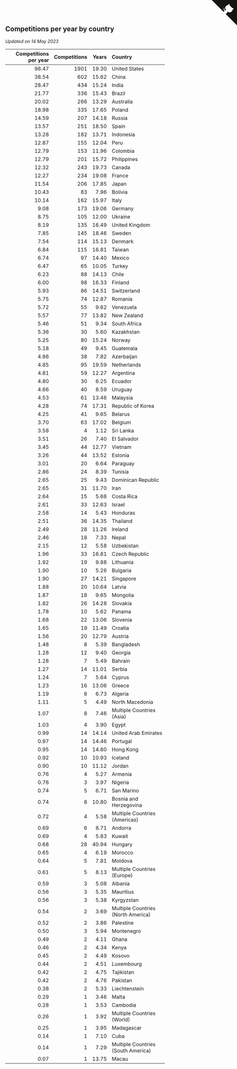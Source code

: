 ## Competitions per year by country

*Updated on 14 May 2023*

| Competitions per year | Competitions | Years | Country |
| ---: | ---: | ---: | :--- |
| 98.47 | 1901 | 19.30 | United States |
| 38.54 | 602 | 15.62 | China |
| 28.47 | 434 | 15.24 | India |
| 21.77 | 336 | 15.43 | Brazil |
| 20.02 | 266 | 13.29 | Australia |
| 18.98 | 335 | 17.65 | Poland |
| 14.59 | 207 | 14.18 | Russia |
| 13.57 | 251 | 18.50 | Spain |
| 13.28 | 182 | 13.71 | Indonesia |
| 12.87 | 155 | 12.04 | Peru |
| 12.79 | 153 | 11.96 | Colombia |
| 12.79 | 201 | 15.72 | Philippines |
| 12.32 | 243 | 19.73 | Canada |
| 12.27 | 234 | 19.08 | France |
| 11.54 | 206 | 17.85 | Japan |
| 10.43 | 83 | 7.96 | Bolivia |
| 10.14 | 162 | 15.97 | Italy |
| 9.08 | 173 | 19.06 | Germany |
| 8.75 | 105 | 12.00 | Ukraine |
| 8.19 | 135 | 16.49 | United Kingdom |
| 7.85 | 145 | 18.46 | Sweden |
| 7.54 | 114 | 15.13 | Denmark |
| 6.84 | 115 | 16.81 | Taiwan |
| 6.74 | 97 | 14.40 | Mexico |
| 6.47 | 65 | 10.05 | Turkey |
| 6.23 | 88 | 14.13 | Chile |
| 6.00 | 98 | 16.33 | Finland |
| 5.93 | 86 | 14.51 | Switzerland |
| 5.75 | 74 | 12.87 | Romania |
| 5.72 | 55 | 9.62 | Venezuela |
| 5.57 | 77 | 13.82 | New Zealand |
| 5.46 | 51 | 9.34 | South Africa |
| 5.36 | 30 | 5.60 | Kazakhstan |
| 5.25 | 80 | 15.24 | Norway |
| 5.18 | 49 | 9.45 | Guatemala |
| 4.86 | 38 | 7.82 | Azerbaijan |
| 4.85 | 95 | 19.59 | Netherlands |
| 4.81 | 59 | 12.27 | Argentina |
| 4.80 | 30 | 6.25 | Ecuador |
| 4.66 | 40 | 8.59 | Uruguay |
| 4.53 | 61 | 13.46 | Malaysia |
| 4.28 | 74 | 17.31 | Republic of Korea |
| 4.25 | 41 | 9.65 | Belarus |
| 3.70 | 63 | 17.02 | Belgium |
| 3.58 | 4 | 1.12 | Sri Lanka |
| 3.51 | 26 | 7.40 | El Salvador |
| 3.45 | 44 | 12.77 | Vietnam |
| 3.26 | 44 | 13.52 | Estonia |
| 3.01 | 20 | 6.64 | Paraguay |
| 2.86 | 24 | 8.39 | Tunisia |
| 2.65 | 25 | 9.43 | Dominican Republic |
| 2.65 | 31 | 11.70 | Iran |
| 2.64 | 15 | 5.68 | Costa Rica |
| 2.61 | 33 | 12.63 | Israel |
| 2.58 | 14 | 5.43 | Honduras |
| 2.51 | 36 | 14.35 | Thailand |
| 2.49 | 28 | 11.26 | Ireland |
| 2.46 | 18 | 7.33 | Nepal |
| 2.15 | 12 | 5.58 | Uzbekistan |
| 1.96 | 33 | 16.81 | Czech Republic |
| 1.92 | 19 | 9.88 | Lithuania |
| 1.90 | 10 | 5.26 | Bulgaria |
| 1.90 | 27 | 14.21 | Singapore |
| 1.88 | 20 | 10.64 | Latvia |
| 1.87 | 18 | 9.65 | Mongolia |
| 1.82 | 26 | 14.28 | Slovakia |
| 1.78 | 10 | 5.62 | Panama |
| 1.68 | 22 | 13.06 | Slovenia |
| 1.65 | 19 | 11.49 | Croatia |
| 1.56 | 20 | 12.79 | Austria |
| 1.48 | 8 | 5.39 | Bangladesh |
| 1.28 | 12 | 9.40 | Georgia |
| 1.28 | 7 | 5.49 | Bahrain |
| 1.27 | 14 | 11.01 | Serbia |
| 1.24 | 7 | 5.64 | Cyprus |
| 1.23 | 16 | 13.06 | Greece |
| 1.19 | 8 | 6.73 | Algeria |
| 1.11 | 5 | 4.49 | North Macedonia |
| 1.07 | 8 | 7.46 | Multiple Countries (Asia) |
| 1.03 | 4 | 3.90 | Egypt |
| 0.99 | 14 | 14.14 | United Arab Emirates |
| 0.97 | 14 | 14.46 | Portugal |
| 0.95 | 14 | 14.80 | Hong Kong |
| 0.92 | 10 | 10.93 | Iceland |
| 0.90 | 10 | 11.12 | Jordan |
| 0.76 | 4 | 5.27 | Armenia |
| 0.76 | 3 | 3.97 | Nigeria |
| 0.74 | 5 | 6.71 | San Marino |
| 0.74 | 8 | 10.80 | Bosnia and Herzegovina |
| 0.72 | 4 | 5.58 | Multiple Countries (Americas) |
| 0.69 | 6 | 8.71 | Andorra |
| 0.69 | 4 | 5.83 | Kuwait |
| 0.68 | 28 | 40.94 | Hungary |
| 0.65 | 4 | 6.19 | Morocco |
| 0.64 | 5 | 7.81 | Moldova |
| 0.61 | 5 | 8.13 | Multiple Countries (Europe) |
| 0.59 | 3 | 5.08 | Albania |
| 0.56 | 3 | 5.35 | Mauritius |
| 0.56 | 3 | 5.38 | Kyrgyzstan |
| 0.54 | 2 | 3.69 | Multiple Countries (North America) |
| 0.52 | 2 | 3.86 | Palestine |
| 0.50 | 3 | 5.94 | Montenegro |
| 0.49 | 2 | 4.11 | Ghana |
| 0.46 | 2 | 4.34 | Kenya |
| 0.45 | 2 | 4.49 | Kosovo |
| 0.44 | 2 | 4.51 | Luxembourg |
| 0.42 | 2 | 4.75 | Tajikistan |
| 0.42 | 2 | 4.76 | Pakistan |
| 0.38 | 2 | 5.33 | Liechtenstein |
| 0.29 | 1 | 3.46 | Malta |
| 0.28 | 1 | 3.53 | Cambodia |
| 0.26 | 1 | 3.92 | Multiple Countries (World) |
| 0.25 | 1 | 3.95 | Madagascar |
| 0.14 | 1 | 7.10 | Cuba |
| 0.14 | 1 | 7.29 | Multiple Countries (South America) |
| 0.07 | 1 | 13.75 | Macau |


<a href="https://github.com/jonatanklosko/wca_statistics" class="github-corner" aria-label="View source on Github"><svg width="80" height="80" viewBox="0 0 250 250" style="fill:#151513; color:#fff; position: absolute; top: 0; border: 0; right: 0;" aria-hidden="true"><path d="M0,0 L115,115 L130,115 L142,142 L250,250 L250,0 Z"></path><path d="M128.3,109.0 C113.8,99.7 119.0,89.6 119.0,89.6 C122.0,82.7 120.5,78.6 120.5,78.6 C119.2,72.0 123.4,76.3 123.4,76.3 C127.3,80.9 125.5,87.3 125.5,87.3 C122.9,97.6 130.6,101.9 134.4,103.2" fill="currentColor" style="transform-origin: 130px 106px;" class="octo-arm"></path><path d="M115.0,115.0 C114.9,115.1 118.7,116.5 119.8,115.4 L133.7,101.6 C136.9,99.2 139.9,98.4 142.2,98.6 C133.8,88.0 127.5,74.4 143.8,58.0 C148.5,53.4 154.0,51.2 159.7,51.0 C160.3,49.4 163.2,43.6 171.4,40.1 C171.4,40.1 176.1,42.5 178.8,56.2 C183.1,58.6 187.2,61.8 190.9,65.4 C194.5,69.0 197.7,73.2 200.1,77.6 C213.8,80.2 216.3,84.9 216.3,84.9 C212.7,93.1 206.9,96.0 205.4,96.6 C205.1,102.4 203.0,107.8 198.3,112.5 C181.9,128.9 168.3,122.5 157.7,114.1 C157.9,116.9 156.7,120.9 152.7,124.9 L141.0,136.5 C139.8,137.7 141.6,141.9 141.8,141.8 Z" fill="currentColor" class="octo-body"></path></svg></a><style>.github-corner:hover .octo-arm{animation:octocat-wave 560ms ease-in-out}@keyframes octocat-wave{0%,100%{transform:rotate(0)}20%,60%{transform:rotate(-25deg)}40%,80%{transform:rotate(10deg)}}@media (max-width:500px){.github-corner:hover .octo-arm{animation:none}.github-corner .octo-arm{animation:octocat-wave 560ms ease-in-out}}</style>
